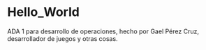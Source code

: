 # Hello_World
ADA 1 para desarrollo de operaciones, hecho por Gael Pérez Cruz, desarrollador de juegos y otras cosas.
